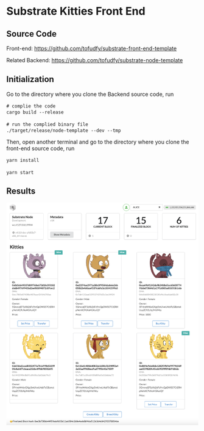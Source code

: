 # Substrate Kitties Front End

## Source Code

Front-end: https://github.com/tofudfy/substrate-front-end-template

Related Backend: https://github.com/tofudfy/substrate-node-template

## Initialization

Go to the directory where you clone the Backend source code, run
```
# complie the code
cargo build --release

# run the complied binary file
./target/release/node-template --dev --tmp
```

Then, open another terminal and go to the directory where you clone the front-end source code, run
```
yarn install

yarn start
```

## Results

![](./imgs/Front-end_result.png)
